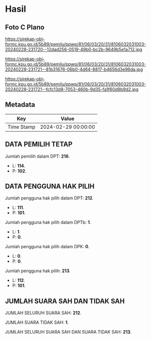 # Hasil

## Foto C Plano

https://sirekap-obj-formc.kpu.go.id/5b89/pemilu/ppwp/81/06/03/20/31/8106032031003-20240228-231720--12dad256-0519-49b0-bc2b-9649b5e1a712.jpg

https://sirekap-obj-formc.kpu.go.id/5b89/pemilu/ppwp/81/06/03/20/31/8106032031003-20240228-231721--81b31676-06b0-4d64-8817-b4656d3e96da.jpg

https://sirekap-obj-formc.kpu.go.id/5b89/pemilu/ppwp/81/06/03/20/31/8106032031003-20240228-231721--fcfc13d8-7053-460b-9d35-fa1f60d9b9d2.jpg


## Metadata

| Key        | Value               |
| ---------- | ------------------- |
| Time Stamp | 2024-02-29 00:00:00 |


## DATA PEMILIH TETAP

Jumlah pemilih dalam DPT: **216**.
 * L: **114**.
 * P: **102**.

## DATA PENGGUNA HAK PILIH

Jumlah pengguna hak pilih dalam DPT: **212**.
 * L: **111**.
 * P: **101**.

Jumlah pengguna hak pilih dalam DPTb: **1**.
 * L: **1**.
 * P: **0**.

Jumlah pengguna hak pilih dalam DPK: **0**.
 * L: **0**.
 * P: **0**.

Jumlah pengguna hak pilih: **213**.
 * L: **112**.
 * P: **101**.

## JUMLAH SUARA SAH DAN TIDAK SAH

JUMLAH SELURUH SUARA SAH: **212**.

JUMLAH SUARA TIDAK SAH: **1**.

JUMLAH SELURUH SUARA SAH DAN SUARA TIDAK SAH: **213**.


